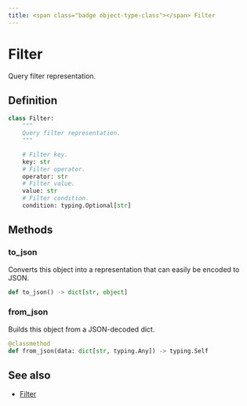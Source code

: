 ```yaml
---
title: <span class="badge object-type-class"></span> Filter
---
```

# <span class="badge object-type-class"></span> Filter

Query filter representation.

## Definition

```python
class Filter:
    """
    Query filter representation.
    """

    # Filter key.
    key: str
    # Filter operator.
    operator: str
    # Filter value.
    value: str
    # Filter condition.
    condition: typing.Optional[str]
```
## Methods

### <span class="badge object-method"></span> to_json

Converts this object into a representation that can easily be encoded to JSON.

```python
def to_json() -> dict[str, object]
```

### <span class="badge object-method"></span> from_json

Builds this object from a JSON-decoded dict.

```python
@classmethod
def from_json(data: dict[str, typing.Any]) -> typing.Self
```

## See also

 * <span class="badge builder"></span> [Filter](./builder-Filter.md)
